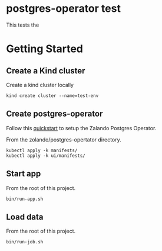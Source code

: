 # postgres-operator test

This tests the []()

# Getting Started

## Create a Kind cluster
Create a kind cluster locally

```
kind create cluster --name=test-env
```

## Create postgres-operator
Follow this [quickstart](https://github.com/zalando/postgres-operator/blob/master/docs/quickstart.md)
to setup the Zalando Postgres Operator.

From the zolando/postgres-opertator directory.

```
kubectl apply -k manifests/
kubectl apply -k ui/manifests/
```

## Start app

From the root of this project.

```
bin/run-app.sh
```

## Load data

From the root of this project.

```
bin/run-job.sh
```